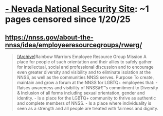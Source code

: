 



# [ - Nevada National Security Site](nnss.gov): ~1 pages censored since 1/20/25

## https://nnss.gov/about-the-nnss/idea/employeeresourcegroups/rwerg/


> [[Archive]](https://web.archive.org/web/20240000000000*/https://nnss.gov/about-the-nnss/idea/employeeresourcegroups/rwerg/)Rainbow Warriors Employee Resource Group Mission A place for people of such orientation and their allies to safely gather for intellectual, social and professional discussion and to encourage even greater diversity and visibility and to eliminate isolation at the NNSS, as well as the communities NNSS serves. Purpose To create, maintain and grow a forum at the NNSS for LGBTQ+ employees that: - Raises awareness and visibility of NNSSâ€™s commitment to Diversity & Inclusion of all forms including sexual orientation, gender and identity. - Is a place for the LGBTQ+ community to thrive as authentic and complete members of NNSS. - Is a place where individuality is seen as a strength and all people are treated with fairness and dignity.
